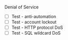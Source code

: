 Denial of Service
- [ ] Test - anti-automation
- [ ] Test - account lockout
- [ ] Test - HTTP protocol DoS
- [ ] Test - SQL wildcard DoS
